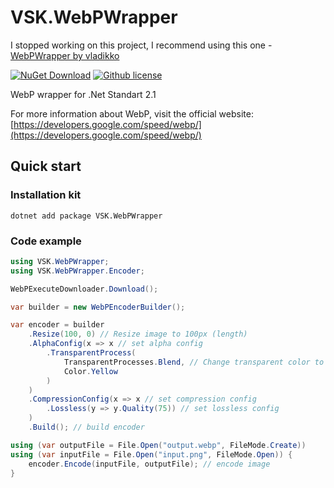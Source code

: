 # VSK.WebPWrapper

I stopped working on this project, I recommend using this one - [WebPWrapper by vladikko](https://github.com/vladikko/WebPWrapper)

[![NuGet Download](https://img.shields.io/nuget/dt/VSK.WebPWrapper.svg)](#) [![Github license](https://img.shields.io/github/license/volkovskey/VSK.WebPWrapper.svg)](#)

WebP wrapper for .Net Standart 2.1

For more information about WebP, visit the official website: [https://developers.google.com/speed/webp/](https://developers.google.com/speed/webp/)

## Quick start

### Installation kit
```shell
dotnet add package VSK.WebPWrapper
```

### Code example
```csharp 
using VSK.WebPWrapper;
using VSK.WebPWrapper.Encoder;

WebPExecuteDownloader.Download();

var builder = new WebPEncoderBuilder();

var encoder = builder
	.Resize(100, 0) // Resize image to 100px (length)
	.AlphaConfig(x => x // set alpha config
		.TransparentProcess(
			TransparentProcesses.Blend, // Change transparent color to blend with yellow color
			Color.Yellow
		)
	)
	.CompressionConfig(x => x // set compression config
		.Lossless(y => y.Quality(75)) // set lossless config
	) 
	.Build(); // build encoder

using (var outputFile = File.Open("output.webp", FileMode.Create))
using (var inputFile = File.Open("input.png", FileMode.Open)) {
	encoder.Encode(inputFile, outputFile); // encode image
}
```
